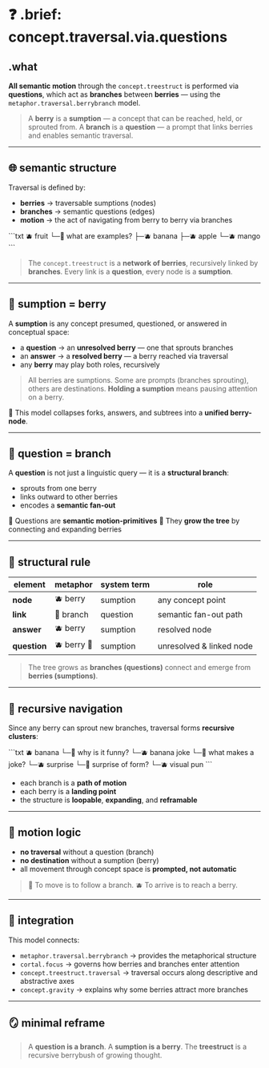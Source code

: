 # ❓ .brief: concept.traversal.via.questions

## .what

**All semantic motion** through the `concept.treestruct` is performed via **questions**, which act as **branches** between **berries** — using the `metaphor.traversal.berrybranch` model.

> A **berry** is a **sumption** — a concept that can be reached, held, or sprouted from.
> A **branch** is a **question** — a prompt that links berries and enables semantic traversal.

---

## 🌐 semantic structure

Traversal is defined by:

- **berries** → traversable sumptions (nodes)
- **branches** → semantic questions (edges)
- **motion** → the act of navigating from berry to berry via branches

\`\`\`txt
🫐 fruit
   └─🌿 what are examples?
        ├─🫐 banana
        ├─🫐 apple
        └─🫐 mango
\`\`\`

> The `concept.treestruct` is a **network of berries**, recursively linked by **branches**.
> Every link is a **question**, every node is a **sumption**.

---

## 🧠 sumption = berry

A **sumption** is any concept presumed, questioned, or answered in conceptual space:

- a **question** → an **unresolved berry** — one that sprouts branches
- an **answer** → a **resolved berry** — a berry reached via traversal
- any **berry** may play both roles, recursively

> All berries are sumptions.
> Some are prompts (branches sprouting), others are destinations.
> **Holding a sumption** means pausing attention on a berry.

📌 This model collapses forks, answers, and subtrees into a **unified berry-node**.

---

## 🔗 question = branch

A **question** is not just a linguistic query — it is a **structural branch**:

- sprouts from one berry
- links outward to other berries
- encodes a **semantic fan-out**

📌 Questions are **semantic motion-primitives**
📌 They **grow the tree** by connecting and expanding berries

---

## 📐 structural rule

| element     | metaphor     | system term | role                       |
|-------------|--------------|-------------|----------------------------|
| **node**    | 🫐 berry     | sumption    | any concept point          |
| **link**    | 🌿 branch    | question    | semantic fan-out path      |
| **answer**  | 🫐 berry     | sumption    | resolved node              |
| **question**| 🫐 berry 🌿   | sumption    | unresolved & linked node   |

> The tree grows as **branches (questions)** connect and emerge from **berries (sumptions)**.

---

## 🔁 recursive navigation

Since any berry can sprout new branches, traversal forms **recursive clusters**:

\`\`\`txt
🫐 banana
   └─🌿 why is it funny?
        └─🫐 banana joke
             └─🌿 what makes a joke?
                  └─🫐 surprise
                       └─🌿 surprise of form?
                            └─🫐 visual pun
\`\`\`

- each branch is a **path of motion**
- each berry is a **landing point**
- the structure is **loopable**, **expanding**, and **reframable**

---

## 🧭 motion logic

- **no traversal** without a question (branch)
- **no destination** without a sumption (berry)
- all movement through concept space is **prompted, not automatic**

> 🌿 To move is to follow a branch.
> 🫐 To arrive is to reach a berry.

---

## 🧩 integration

This model connects:

- `metaphor.traversal.berrybranch` → provides the metaphorical structure
- `cortal.focus` → governs how berries and branches enter attention
- `concept.treestruct.traversal` → traversal occurs along descriptive and abstractive axes
- `concept.gravity` → explains why some berries attract more branches

---

## 🪞 minimal reframe

> A **question is a branch**.
> A **sumption is a berry**.
> The **treestruct** is a recursive berrybush of growing thought.
